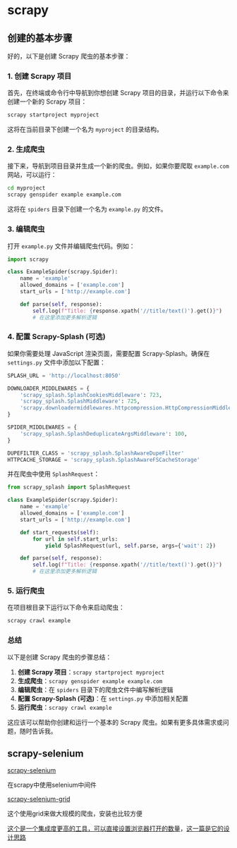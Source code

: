 scrapy
======

创建的基本步骤
--------------

好的，以下是创建 Scrapy 爬虫的基本步骤：

### 1. 创建 Scrapy 项目

首先，在终端或命令行中导航到你想创建 Scrapy 项目的目录，并运行以下命令来创建一个新的 Scrapy 项目：

```bash
scrapy startproject myproject
```

这将在当前目录下创建一个名为 `myproject` 的目录结构。

### 2. 生成爬虫

接下来，导航到项目目录并生成一个新的爬虫。例如，如果你要爬取 `example.com` 网站，可以运行：

```bash
cd myproject
scrapy genspider example example.com
```

这将在 `spiders` 目录下创建一个名为 `example.py` 的文件。

### 3. 编辑爬虫

打开 `example.py` 文件并编辑爬虫代码。例如：

```python
import scrapy

class ExampleSpider(scrapy.Spider):
    name = 'example'
    allowed_domains = ['example.com']
    start_urls = ['http://example.com']

    def parse(self, response):
        self.log(f"Title: {response.xpath('//title/text()').get()}")
        # 在这里添加更多解析逻辑
```

### 4. 配置 Scrapy-Splash (可选)

如果你需要处理 JavaScript 渲染页面，需要配置 Scrapy-Splash。确保在 `settings.py` 文件中添加以下配置：

```python
SPLASH_URL = 'http://localhost:8050'

DOWNLOADER_MIDDLEWARES = {
    'scrapy_splash.SplashCookiesMiddleware': 723,
    'scrapy_splash.SplashMiddleware': 725,
    'scrapy.downloadermiddlewares.httpcompression.HttpCompressionMiddleware': 810,
}

SPIDER_MIDDLEWARES = {
    'scrapy_splash.SplashDeduplicateArgsMiddleware': 100,
}

DUPEFILTER_CLASS = 'scrapy_splash.SplashAwareDupeFilter'
HTTPCACHE_STORAGE = 'scrapy_splash.SplashAwareFSCacheStorage'
```

并在爬虫中使用 `SplashRequest`：

```python
from scrapy_splash import SplashRequest

class ExampleSpider(scrapy.Spider):
    name = 'example'
    allowed_domains = ['example.com']
    start_urls = ['http://example.com']

    def start_requests(self):
        for url in self.start_urls:
            yield SplashRequest(url, self.parse, args={'wait': 2})

    def parse(self, response):
        self.log(f"Title: {response.xpath('//title/text()').get()}")
        # 在这里添加更多解析逻辑
```

### 5. 运行爬虫

在项目根目录下运行以下命令来启动爬虫：

```bash
scrapy crawl example
```

### 总结

以下是创建 Scrapy 爬虫的步骤总结：

1. **创建 Scrapy 项目**：`scrapy startproject myproject`
2. **生成爬虫**：`scrapy genspider example example.com`
3. **编辑爬虫**：在 `spiders` 目录下的爬虫文件中编写解析逻辑
4. **配置 Scrapy-Splash (可选)**：在 `settings.py` 中添加相关配置
5. **运行爬虫**：`scrapy crawl example`

这应该可以帮助你创建和运行一个基本的 Scrapy 爬虫。如果有更多具体需求或问题，随时告诉我。

scrapy-selenium
---------------

[scrapy-selenium](https://github.com/clemfromspace/scrapy-selenium)

在scrapy中使用selenium中间件

[scrapy-selenium-grid](https://github.com/dozymoe/scrapy-selenium-grid)

这个使用grid来做大规模的爬虫，安装也比较方便

[这个是一个集成度更高的工具，可以直接设置浏览器打开的数量](https://github.com/kingronjan/scrapy_ajax_utils)，[这一篇是它的设计思路](https://www.cnblogs.com/kingron/p/13702291.html)